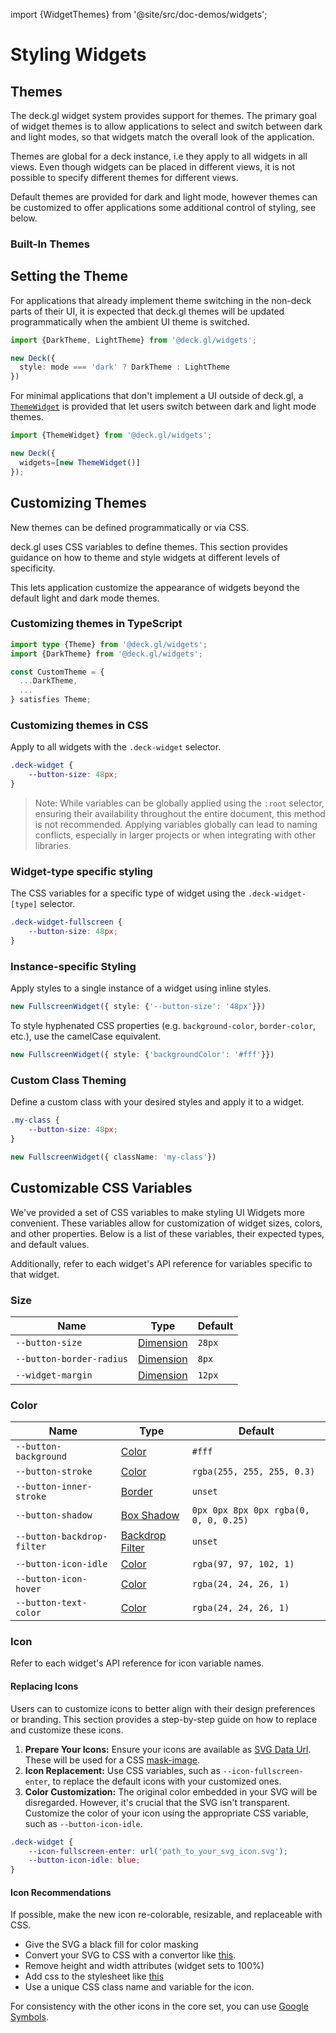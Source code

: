 import {WidgetThemes} from '@site/src/doc-demos/widgets';

# Styling Widgets

## Themes

The deck.gl widget system provides support for themes. The primary goal of widget themes is to allow applications to select and switch between dark and light modes, so that widgets match the overall look of the application. 

Themes are global for a deck instance, i.e they apply to all widgets in all views. Even though widgets can be placed in different views, it is not possible to specify different themes for different views.

Default themes are provided for dark and light mode, however themes can be customized to offer applications some additional control of styling, see below.

### Built-In Themes

<WidgetThemes/>

## Setting the Theme

For applications that already implement theme switching in the non-deck parts of their UI, it is expected that deck.gl themes will be updated programmatically when the ambient UI theme is switched.

```ts
import {DarkTheme, LightTheme} from '@deck.gl/widgets';

new Deck({
  style: mode === 'dark' ? DarkTheme : LightTheme
})
```

For minimal applications that don't implement a UI outside of deck.gl, a [`ThemeWidget`](./theme-widget) is provided that let users switch between dark and light mode themes. 

```ts
import {ThemeWidget} from '@deck.gl/widgets';

new Deck({
  widgets=[new ThemeWidget()]
});
```


## Customizing Themes

New themes can be defined programmatically or via CSS.

deck.gl uses CSS variables to define themes. This section provides guidance on how to theme and style widgets at different levels of specificity.

This lets application customize the appearance of widgets beyond the default light and dark mode themes. 

### Customizing themes in TypeScript

```ts
import type {Theme} from '@deck.gl/widgets';
import {DarkTheme} from '@deck.gl/widgets';

const CustomTheme = {
  ...DarkTheme,
  ...
} satisfies Theme;
```

### Customizing themes in CSS

Apply to all widgets with the `.deck-widget` selector.

```css
.deck-widget {
    --button-size: 48px;
}
```

> Note: While variables can be globally applied using the `:root` selector, ensuring their availability throughout the entire document, this method is not recommended. Applying variables globally can lead to naming conflicts, especially in larger projects or when integrating with other libraries.

### Widget-type specific styling

The CSS variables for a specific type of widget using the `.deck-widget-[type]` selector.

```css
.deck-widget-fullscreen {
    --button-size: 48px;
}
```

### Instance-specific Styling

Apply styles to a single instance of a widget using inline styles.

```ts
new FullscreenWidget({ style: {'--button-size': '48px'}})
```

To style hyphenated CSS properties (e.g. `background-color`, `border-color`, etc.), use the camelCase equivalent.

```ts
new FullscreenWidget({ style: {'backgroundColor': '#fff'}})
```

### Custom Class Theming

Define a custom class with your desired styles and apply it to a widget.

```css
.my-class {
    --button-size: 48px;
}
```
```ts
new FullscreenWidget({ className: 'my-class'})
```

## Customizable CSS Variables

We've provided a set of CSS variables to make styling UI Widgets more convenient. These variables allow for customization of widget sizes, colors, and other properties. Below is a list of these variables, their expected types, and default values.

Additionally, refer to each widget's API reference for variables specific to that widget.

### Size

| Name | Type | Default |
| ---- | ---- | ------- |
| `--button-size` | [Dimension](https://developer.mozilla.org/en-US/docs/Web/CSS/dimension) | `28px` |
| `--button-border-radius` | [Dimension](https://developer.mozilla.org/en-US/docs/Web/CSS/dimension) | `8px` |
| `--widget-margin` | [Dimension](https://developer.mozilla.org/en-US/docs/Web/CSS/dimension) | `12px` |

### Color

| Name | Type | Default |
| ---- | ---- | ------- |
| `--button-background` | [Color](https://developer.mozilla.org/en-US/docs/Web/CSS/color_value) | `#fff` |
| `--button-stroke` | [Color](https://developer.mozilla.org/en-US/docs/Web/CSS/color_value) | `rgba(255, 255, 255, 0.3)` |
| `--button-inner-stroke` | [Border](https://developer.mozilla.org/en-US/docs/Web/CSS/border) | `unset` |
| `--button-shadow` | [Box Shadow](https://developer.mozilla.org/en-US/docs/Web/CSS/box-shadow) | `0px 0px 8px 0px rgba(0, 0, 0, 0.25)` |
| `--button-backdrop-filter` | [Backdrop Filter](https://developer.mozilla.org/en-US/docs/Web/CSS/backdrop-filter) | `unset` |
| `--button-icon-idle` | [Color](https://developer.mozilla.org/en-US/docs/Web/CSS/color_value) | `rgba(97, 97, 102, 1)` |
| `--button-icon-hover` | [Color](https://developer.mozilla.org/en-US/docs/Web/CSS/color_value) | `rgba(24, 24, 26, 1)` |
| `--button-text-color` | [Color](https://developer.mozilla.org/en-US/docs/Web/CSS/color_value) | `rgba(24, 24, 26, 1)` |

### Icon

Refer to each widget's API reference for icon variable names.

#### Replacing Icons

Users can to customize icons to better align with their design preferences or branding. This section provides a step-by-step guide on how to replace and customize these icons.

1. **Prepare Your Icons:** Ensure your icons are available as [SVG Data Url](https://developer.mozilla.org/en-US/docs/Web/CSS/url#using_a_data_url). These will be used for a CSS [mask-image](https://developer.mozilla.org/en-US/docs/Web/CSS/mask-image).
2. **Icon Replacement:** Use CSS variables, such as `--icon-fullscreen-enter`, to replace the default icons with your customized ones.
3. **Color Customization:** The original color embedded in your SVG will be disregarded. However, it's crucial that the SVG isn't transparent. Customize the color of your icon using the appropriate CSS variable, such as `--button-icon-idle`.

```css title="widget-icon-overrides.css"
.deck-widget {
    --icon-fullscreen-enter: url('path_to_your_svg_icon.svg');
    --button-icon-idle: blue;
}
```

#### Icon Recommendations

If possible, make the new icon re-colorable, resizable, and replaceable with CSS.

- Give the SVG a black fill for color masking
- Convert your SVG to CSS with a convertor like [this](https://www.svgbackgrounds.com/tools/svg-to-css/).
- Remove height and width attributes (widget sets to 100%)
- Add css to the stylesheet like [this](https://github.com/visgl/deck.gl/blob/9752123d560ed9cf7cda62b6e83104b9a930e0df/modules/widgets/src/stylesheet.css#L132)
- Use a unique CSS class name and variable for the icon.

For consistency with the other icons in the core set, you can use [Google Symbols](https://fonts.google.com/icons).

